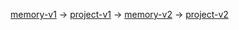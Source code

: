 [memory-v1](https://github.com/rlatjsrnr/springboot/tree/master/memory/memory-v1) -> [project-v1](https://github.com/rlatjsrnr/springboot/tree/master/memory/project-v1) -> [memory-v2](https://github.com/rlatjsrnr/springboot/tree/master/memory/memory-v2) -> [project-v2](https://github.com/rlatjsrnr/springboot/tree/master/memory/project-v2)
